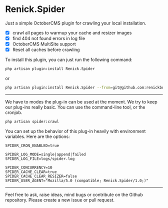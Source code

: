 # Renick.Spider

Just a simple OctoberCMS plugin for crawling your local installation.

- [x] crawl all pages to warmup your cache and resizer images
- [x] find 404 not found errors in log file
- [x] OctoberCMS MultiSite support
- [x] Reset all caches before crawling

To install this plugin, you can just run the following command:
```bash
php artisan plugin:install Renick.Spider
```
or
```bash
php artisan plugin:install Renick.Spider --from=git@github.com:renickbuettner/spider-plugin.git --want=dev-main
```

---

We have to modes the plug-in can be used at the moment. We try to keep our plug-ins really basic.
You can use the command-line tool, or the cronjob.

```bash
php artisan spider:crawl
```

You can set up the behavior of this plug-in heavily with environment variables. Here are the options:

```dotenv
SPIDER_CRON_ENABLED=true

SPIDER_LOG_MODE=single|append|failed
SPIDER_LOG_FILE=logs/spider.log

SPIDER_CONCURRENCY=10
SPIDER_CACHE_CLEAR=true
SPIDER_CACHE_CLEAR_RESIZER=false
SPIDER_USER_AGENT="Mozilla/5.0 (compatible; Renick.Spider/1.0;)"
```

---


Feel free to ask, raise ideas, mind bugs or contribute on the Github repository. Please create a new issue or pull
request.
